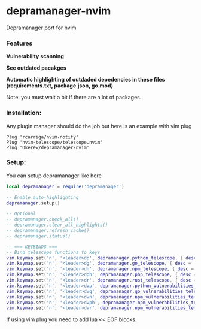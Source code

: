 # depramanager-nvim
Depramanager port for nvim

### Features

**Vulnerability scanning**

**See outdated pacakges**

**Automatic highlighting of outdaded depedencies in these files (requirements.txt, package.json, go.mod)**

Note: you must wait a bit if there are a lot of packages.

### Installation:
Any plugin manager should do the job but here is an example with vim plug
```vim
Plug 'rcarriga/nvim-notify'
Plug 'nvim-telescope/telescope.nvim'
Plug 'Okerew/depramanager-nvim'
```

### Setup:

You can setup depramanager like here

```lua
local depramanager = require('depramanager')

-- Enable auto-highlighting
depramanager.setup()

-- Optional
-- depramanager.check_all()
-- depramanager.clear_all_highlights()
-- depramanager.refresh_cache()
-- depramanager.status()

-- === KEYBINDS ===
-- Bind telescope functions to keys
vim.keymap.set('n', '<leader>dp', depramanager.python_telescope, { desc = 'Outdated Python packages' })
vim.keymap.set('n', '<leader>dg', depramanager.go_telescope, { desc = 'Outdated Go modules' })
vim.keymap.set('n', '<leader>dn', depramanager.npm_telescope, { desc = 'Outdated npm packages' })
vim.keymap.set('n', '<leader>dph', depramanager.php_telescope, { desc = 'Outdated php packages' })
vim.keymap.set('n', '<leader>dr', depramanager.rust_telescope, { desc = 'Outdated rust packages' })
vim.keymap.set('n', '<leader>dvp', depramanager.python_vulnerabilities_telescope, { desc = 'Outdated Python packages' })
vim.keymap.set('n', '<leader>dvg', depramanager.go_vulnerabilities_telescope, { desc = 'Outdated Go modules' })
vim.keymap.set('n', '<leader>dvn', depramanager.npm_vulnerabilities_telescope, { desc = 'Outdated npm packages' })
vim.keymap.set('n', '<leader>dvph', depramanager.npm_vulnerabilities_telescope, { desc = 'Outdated php packages' })
vim.keymap.set('n', '<leader>dvr', depramanager.npm_vulnerabilities_telescope, { desc = 'Outdated rust packages' })
```

If using vim plug you need to add lua << EOF blocks.
